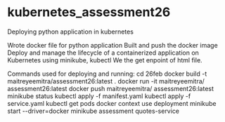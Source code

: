 # kubernetes_assessment26
Deploying python application in kubernetes


Wrote docker file for python application
Built and push the docker image
Deploy and manage the lifecycle of a containerized application on Kubernetes using minikube, kubectl
We the get enpoint of html  file.


Commands used for deploying and running:
cd 26feb
docker build -t maitreyeemitra/assessment26:latest .
docker run -it  maitreyeemitra/ assessment26:latest 
docker push  maitreyeemitra/ assessment26:latest  
minikube status
kubectl apply -f manifest.yaml
kubectl apply -f service.yaml 
 kubectl get pods
docker context use deployment
minikube start --driver=docker
minikube assessment quotes-service

